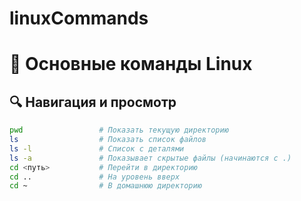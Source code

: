 # linuxCommands

# 📁 Основные команды Linux

## 🔍 Навигация и просмотр

```bash
pwd                 # Показать текущую директорию
ls                  # Показать список файлов
ls -l               # Список с деталями
ls -a               # Показывает скрытые файлы (начинаются с .)
cd <путь>           # Перейти в директорию
cd ..               # На уровень вверх
cd ~                # В домашнюю директорию
